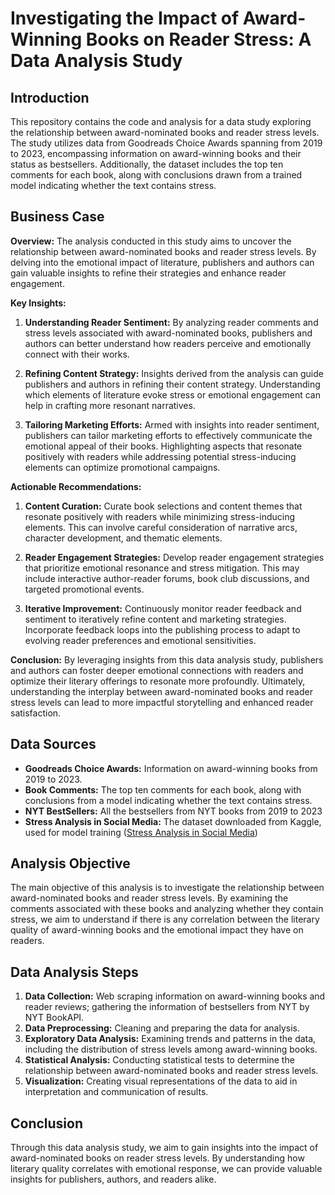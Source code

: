 # Investigating the Impact of Award-Winning Books on Reader Stress: A Data Analysis Study

## Introduction
This repository contains the code and analysis for a data study exploring the relationship between award-nominated books and reader stress levels. The study utilizes data from Goodreads Choice Awards spanning from 2019 to 2023, encompassing information on award-winning books and their status as bestsellers. Additionally, the dataset includes the top ten comments for each book, along with conclusions drawn from a trained model indicating whether the text contains stress.

## Business Case
**Overview:**
The analysis conducted in this study aims to uncover the relationship between award-nominated books and reader stress levels. By delving into the emotional impact of literature, publishers and authors can gain valuable insights to refine their strategies and enhance reader engagement.

**Key Insights:**
1. **Understanding Reader Sentiment:** By analyzing reader comments and stress levels associated with award-nominated books, publishers and authors can better understand how readers perceive and emotionally connect with their works.
  
2. **Refining Content Strategy:** Insights derived from the analysis can guide publishers and authors in refining their content strategy. Understanding which elements of literature evoke stress or emotional engagement can help in crafting more resonant narratives.

3. **Tailoring Marketing Efforts:** Armed with insights into reader sentiment, publishers can tailor marketing efforts to effectively communicate the emotional appeal of their books. Highlighting aspects that resonate positively with readers while addressing potential stress-inducing elements can optimize promotional campaigns.

**Actionable Recommendations:**
1. **Content Curation:** Curate book selections and content themes that resonate positively with readers while minimizing stress-inducing elements. This can involve careful consideration of narrative arcs, character development, and thematic elements.

2. **Reader Engagement Strategies:** Develop reader engagement strategies that prioritize emotional resonance and stress mitigation. This may include interactive author-reader forums, book club discussions, and targeted promotional events.

3. **Iterative Improvement:** Continuously monitor reader feedback and sentiment to iteratively refine content and marketing strategies. Incorporate feedback loops into the publishing process to adapt to evolving reader preferences and emotional sensitivities.

**Conclusion:** By leveraging insights from this data analysis study, publishers and authors can foster deeper emotional connections with readers and optimize their literary offerings to resonate more profoundly. Ultimately, understanding the interplay between award-nominated books and reader stress levels can lead to more impactful storytelling and enhanced reader satisfaction.

## Data Sources
- **Goodreads Choice Awards:** Information on award-winning books from 2019 to 2023.
- **Book Comments:** The top ten comments for each book, along with conclusions from a model indicating whether the text contains stress.
- **NYT BestSellers:** All the bestsellers from NYT books from 2019 to 2023
- **Stress Analysis in Social Media:** The dataset downloaded from Kaggle, used for model training ([Stress Analysis in Social Media](https://www.kaggle.com/datasets/ruchi798/stress-analysis-in-social-media))

## Analysis Objective
The main objective of this analysis is to investigate the relationship between award-nominated books and reader stress levels. By examining the comments associated with these books and analyzing whether they contain stress, we aim to understand if there is any correlation between the literary quality of award-winning books and the emotional impact they have on readers.

## Data Analysis Steps
1. **Data Collection:** Web scraping information on award-winning books and reader reviews; gathering the information of bestsellers from NYT by NYT BookAPI.
2. **Data Preprocessing:** Cleaning and preparing the data for analysis.
3. **Exploratory Data Analysis:** Examining trends and patterns in the data, including the distribution of stress levels among award-winning books.
4. **Statistical Analysis:** Conducting statistical tests to determine the relationship between award-nominated books and reader stress levels.
5. **Visualization:** Creating visual representations of the data to aid in interpretation and communication of results.

## Conclusion
Through this data analysis study, we aim to gain insights into the impact of award-nominated books on reader stress levels. By understanding how literary quality correlates with emotional response, we can provide valuable insights for publishers, authors, and readers alike.


